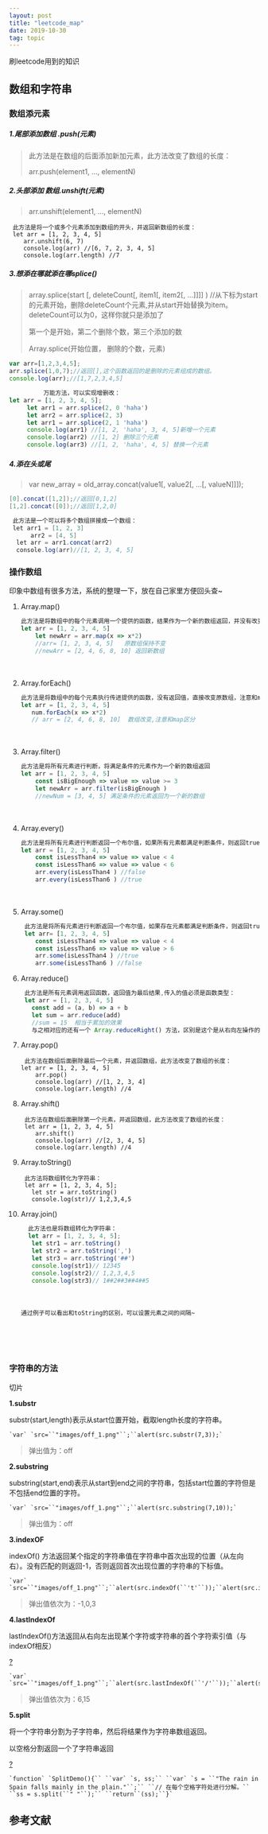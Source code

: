 ```yaml
---
layout: post
title: "leetcode_map"
date: 2019-10-30
tag: topic
---
```






刷leetcode用到的知识

## 数组和字符串



### 数组添元素

##### 1.尾部添加数组	.push(元素)

>  此方法是在数组的后面添加新加元素，此方法改变了数组的长度：
>
> arr.push(element1, ..., elementN)

##### 2.头部添加 数组.unshift(元素)

> arr.unshift(element1, ..., elementN)

```
 此方法是将一个或多个元素添加到数组的开头，并返回新数组的长度：
 let arr = [1, 2, 3, 4, 5]
    arr.unshift(6, 7)
    console.log(arr) //[6, 7, 2, 3, 4, 5]
    console.log(arr.length) //7 
```



##### 3.想添在哪就添在哪splice() 

> array.splice(start   [, deleteCount[, item1[, item2[, ...]]]]    )
> //从下标为start的元素开始，删除deleteCount个元素,并从start开始替换为item。deleteCount可以为0，这样你就只是添加了
>
> 第一个是开始，第二个删除个数，第三个添加的数
>
> Array.splice(开始位置， 删除的个数，元素)

```jsx
var arr=[1,2,3,4,5];
arr.splice(1,0,7);//返回[],这个函数返回的是删除的元素组成的数组。
console.log(arr);//[1,7,2,3,4,5]

   　　　　万能方法，可以实现增删改：
let arr = [1, 2, 3, 4, 5];
     let arr1 = arr.splice(2, 0 'haha')
     let arr2 = arr.splice(2, 3)
     let arr1 = arr.splice(2, 1 'haha')
     console.log(arr1) //[1, 2, 'haha', 3, 4, 5]新增一个元素
     console.log(arr2) //[1, 2] 删除三个元素
     console.log(arr3) //[1, 2, 'haha', 4, 5] 替换一个元素
```

##### 4.添在头或尾

> var new_array = old_array.concat(value1[, value2[, ...[, valueN]]]);

```csharp
[0].concat([1,2]);//返回[0,1,2]
[1,2].concat([0]);//返回[1,2,0]

 此方法是一个可以将多个数组拼接成一个数组：
 let arr1 = [1, 2, 3]
      arr2 = [4, 5]
  let arr = arr1.concat(arr2)
  console.log(arr)//[1, 2, 3, 4, 5]
```







### 操作数组

印象中数组有很多方法，系统的整理一下，放在自己家里方便回头查~

1. Array.map()

   ```js
   此方法是将数组中的每个元素调用一个提供的函数，结果作为一个新的数组返回，并没有改变原来的数组
   let arr = [1, 2, 3, 4, 5]
       let newArr = arr.map(x => x*2)
       //arr= [1, 2, 3, 4, 5]   原数组保持不变
       //newArr = [2, 4, 6, 8, 10] 返回新数组
   ```

   

   　　

2. Array.forEach()

   ```js
   此方法是将数组中的每个元素执行传进提供的函数，没有返回值，直接改变原数组，注意和map方法区分
   let arr = [1, 2, 3, 4, 5]
      num.forEach(x => x*2)
      // arr = [2, 4, 6, 8, 10]  数组改变,注意和map区分
   ```

   

   　　

3. Array.filter()

   ```js
   此方法是将所有元素进行判断，将满足条件的元素作为一个新的数组返回
   let arr = [1, 2, 3, 4, 5]
       const isBigEnough => value => value >= 3
       let newArr = arr.filter(isBigEnough )
       //newNum = [3, 4, 5] 满足条件的元素返回为一个新的数组
   ```

   

   　　

4. Array.every()

   ```js
   此方法是将所有元素进行判断返回一个布尔值，如果所有元素都满足判断条件，则返回true，否则为false：
   let arr = [1, 2, 3, 4, 5]
       const isLessThan4 => value => value < 4
       const isLessThan6 => value => value < 6
       arr.every(isLessThan4 ) //false
       arr.every(isLessThan6 ) //true
   ```

   

   　　

5. Array.some()

   ```js
    此方法是将所有元素进行判断返回一个布尔值，如果存在元素都满足判断条件，则返回true，若所有元素都不满足判断条件，则返回false：
    let arr= [1, 2, 3, 4, 5]
       const isLessThan4 => value => value < 4
       const isLessThan6 => value => value > 6
       arr.some(isLessThan4 ) //true
       arr.some(isLessThan6 ) //false
   ```

   

6. Array.reduce()

   ```js
    此方法是所有元素调用返回函数，返回值为最后结果,传入的值必须是函数类型：
    let arr = [1, 2, 3, 4, 5]
      const add = (a, b) => a + b
      let sum = arr.reduce(add)
      //sum = 15  相当于累加的效果
      与之相对应的还有一个 Array.reduceRight() 方法，区别是这个是从右向左操作的
   ```

   

7. Array.pop()

   ```
    此方法在数组后面删除最后一个元素，并返回数组，此方法改变了数组的长度：
   let arr = [1, 2, 3, 4, 5]
       arr.pop()
       console.log(arr) //[1, 2, 3, 4]
       console.log(arr.length) //4
   ```

   

8. Array.shift()

   ```
    此方法在数组后面删除第一个元素，并返回数组，此方法改变了数组的长度：
    let arr = [1, 2, 3, 4, 5]
       arr.shift()
       console.log(arr) //[2, 3, 4, 5]
       console.log(arr.length) //4 
   ```

   







1. Array.toString()

   ```
    此方法将数组转化为字符串：
    let arr = [1, 2, 3, 4, 5];
      let str = arr.toString()
      console.log(str)// 1,2,3,4,5
   ```

   

2. Array.join()

   ```js
     此方法也是将数组转化为字符串：　　
     let arr = [1, 2, 3, 4, 5];
      let str1 = arr.toString()
      let str2 = arr.toString(',')
      let str3 = arr.toString('##')
      console.log(str1)// 12345
      console.log(str2)// 1,2,3,4,5
      console.log(str3)// 1##2##3##4##5
   ```

   

   　　

   ```
   通过例子可以看出和toString的区别，可以设置元素之间的间隔~ 
   ```

　



　　











### 字符串的方法

切片

**1.substr**

substr(start,length)表示从start位置开始，截取length长度的字符串。

```
`var` `src=``"images/off_1.png"``;``alert(src.substr(7,3));`
```

> 弹出值为：off

**2.substring**

substring(start,end)表示从start到end之间的字符串，包括start位置的字符但是不包括end位置的字符。

```
`var` `src=``"images/off_1.png"``;``alert(src.substring(7,10));`
```

> 弹出值为：off

**3.indexOF**

indexOf() 方法返回某个指定的字符串值在字符串中首次出现的位置（从左向右）。没有匹配的则返回-1，否则返回首次出现位置的字符串的下标值。

```
`var` `src=``"images/off_1.png"``;``alert(src.indexOf(``'t'``));``alert(src.indexOf(``'i'``));``alert(src.indexOf(``'g'``));`
```

> 弹出值依次为：-1,0,3

**4.lastIndexOf**

lastIndexOf()方法返回从右向左出现某个字符或字符串的首个字符索引值（与indexOf相反）

[?](https://www.jb51.net/article/161321.htm#)

```
`var` `src=``"images/off_1.png"``;``alert(src.lastIndexOf(``'/'``));``alert(src.lastIndexOf(``'g'``));`
```

> 弹出值依次为：6,15

**5.split**

将一个字符串分割为子字符串，然后将结果作为字符串数组返回。

以空格分割返回一个了字符串返回

[?](https://www.jb51.net/article/161321.htm#)

```jsj s
`function` `SplitDemo(){`` ``var` `s, ss;`` ``var` `s = ``"The rain in Spain falls mainly in the plain."``;`` ``// 在每个空格字符处进行分解。`` ``ss = s.split(``" "``);`` ``return``(ss);``}`
```





## 参考文献

```



```

